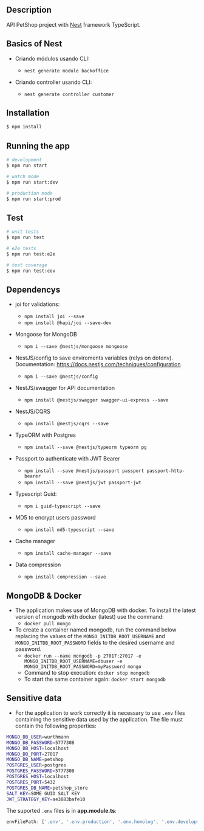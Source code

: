 ## Description

API PetShop project with [Nest](https://github.com/nestjs/nest) framework TypeScript.

## Basics of Nest

- Criando módulos usando CLI:
    - `nest generate module backoffice`

- Criando controller usando CLI:
    - `nest generate controller customer`

## Installation

```bash
$ npm install
```

## Running the app

```bash
# development
$ npm run start

# watch mode
$ npm run start:dev

# production mode
$ npm run start:prod
```

## Test

```bash
# unit tests
$ npm run test

# e2e tests
$ npm run test:e2e

# test coverage
$ npm run test:cov
```

## Dependencys

- joi for validations:
    - `npm install joi --save`
    - `npm install @hapi/joi --save-dev`

- Mongoose for MongoDB
    - `npm i --save @nestjs/mongoose mongoose`

- NestJS/config to save enviroments variables (relys on dotenv). Documentation: https://docs.nestjs.com/techniques/configuration
    - `npm i --save @nestjs/config`

- NestJS/swagger for API documentation
    - `npm install @nestjs/swagger swagger-ui-express --save`

- NestJS/CQRS
    - `npm install @nestjs/cqrs --save`

- TypeORM with Postgres
    - `npm install --save @nestjs/typeorm typeorm pg`

- Passport to authenticate with JWT Bearer
    - `npm install --save @nestjs/passport passport passport-http-bearer`
    - `npm install --save @nestjs/jwt passport-jwt`

- Typescript Guid:
    - `npm i guid-typescript --save`

- MD5 to encrypt users password
    - `npm install md5-typescript --save`

- Cache manager
    - `npm install cache-manager --save`

- Data compression
    - `npm install compression --save`

## MongoDB & Docker
- The application makes use of MongoDB with docker. To install the latest version of mongodb with docker (latest) use the command:
	- `docker pull mongo`
- To create a container named mongodb, run the command below replacing the values of the `MONGO_INITDB_ROOT_USERNAME` and `MONGO_INITDB_ROOT_PASSWORD` fields to the desired username and password.
	- `docker run --name mongodb -p 27017:27017 -e MONGO_INITDB_ROOT_USERNAME=dbuser -e MONGO_INITDB_ROOT_PASSWORD=myPassword mongo`
	- Command to stop execution: `docker stop mongodb`
	- To start the same container again: `docker start mongodb`

## Sensitive data
- For the application to work correctly it is necessary to use `.env` files containing the sensitive data used by the application. The file must contain the following properties:

```bash
MONGO_DB_USER=wurthmann
MONGO_DB_PASSWORD=5777308
MONGO_DB_HOST=localhost
MONGO_DB_PORT=27017
MONGO_DB_NAME=petshop
POSTGRES_USER=postgres
POSTGRES_PASSWORD=5777308
POSTGRES_HOST=localhost
POSTGRES_PORT=5432
POSTGRES_DB_NAME=petshop_store
SALT_KEY=SOME GUID SALT KEY
JWT_STRATEGY_KEY=ae3883bafe10
```

The suported `.env` files is in **app.module.ts**:

```typescript
envFilePath: ['.env', '.env.production', '.env.homolog', '.env.development', '.env.development.local'],
```